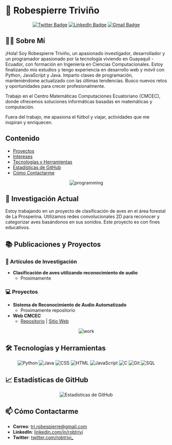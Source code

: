 # 🦉 Robespierre Triviño
<div align="center">
  
  [![Twitter Badge](https://img.shields.io/badge/-Twitter-1DA1F2?style=flat-square&logo=twitter&logoColor=white?raw=true)](https://twitter.com/robtrivi_)
  [![LinkedIn Badge](https://img.shields.io/badge/-LinkedIn-0077B5?style=flat-square&logo=linkedin&logoColor=white)](https://linkedin.com/in/robtrivi)
  [![Gmail Badge](https://img.shields.io/badge/-Gmail-D14836?style=flat-square&logo=gmail&logoColor=white)](mailto:tri.robespierre@gmail.com)
</div>

## 👨‍💻 Sobre Mí

¡Hola! Soy Robespierre Triviño, un apasionado investigador, desarrollador y un programador apasionado por la tecnología viviendo en Guayaquil - Ecuador, con formación en Ingeniería en Ciencias Computacionales. Estoy finalizando mis estudios y tengo experiencia en desarrollo web y móvil con Python, JavaScript y Java. Imparto clases de programación, manteniéndome actualizado con las últimas tendencias. Busco nuevos retos y oportunidades para crecer profesionalmente.

Trabajo en el Centro Matemáticas Computaciones Ecuatoriano (CMCEC), donde ofrecemos soluciones informáticas basadas en matemáticas y computación.

Fuera del trabajo, me apasiona el fútbol y viajar, actividades que me inspiran y enriquecen. 

## Contenido
* [Proyectos](#sobre-mi)
* [Intereses](#intereses)
* [Tecnologías y Herramientas](#tecnologías-y-herramientas)
* [Estadísticas de GitHub](#estadísticas-de-github)
* [Cómo Contactarme](#cómo-contactarme)

<div align="center">
  
  ![programming](https://media.giphy.com/media/3ov9jNziFTMfzSumAw/giphy.gif)

</div>

## 🔬 Investigación Actual

Estoy trabajando en un proyecto de clasificación de aves en el área forestal de La Prosperina. Utilizamos redes convolucionales 2D para reconocer y categorizar aves basándonos en sus sonidos. Este proyecto es con fines educativos.

## 📚 Publicaciones y Proyectos

### 📄 Artículos de Investigación
- **Clasificación de aves utilizando reconocimiento de audio** 
  - Proximamente

### 💻 Proyectos
- **Sistema de Reconocimiento de Audio Automatizado**
  - Proximamente repositorio
- **Web CMCEC**
  - [Repositorio](https://github.com/robtrivi/landing) | [Sitio Web](https://cmcec.com)


<div align="center">


![work](https://media.giphy.com/media/PdgqI1PUJEZm8aDJGm/giphy.gif)

</div>

## 🛠️ Tecnologías y Herramientas
<div align="center">
  
  ![Python](https://img.shields.io/badge/-Python-3776AB?style=flat-square&logo=python&logoColor=white)
![Java](https://img.shields.io/badge/-Java-007396?style=flat-square&logo=java&logoColor=white)
![CSS](https://img.shields.io/badge/-CSS-1572B6?style=flat-square&logo=css3&logoColor=white)
![HTML](https://img.shields.io/badge/-HTML-E34F26?style=flat-square&logo=html5&logoColor=white)
![JavaScript](https://img.shields.io/badge/-JavaScript-F7DF1E?style=flat-square&logo=javascript&logoColor=black)
![C](https://img.shields.io/badge/-C-A8B9CC?style=flat-square&logo=c&logoColor=white)
![Git](https://img.shields.io/badge/-Git-F05032?style=flat-square&logo=git&logoColor=white)
![SQL](https://img.shields.io/badge/-SQL-4479A1?style=flat-square&logo=postgresql&logoColor=white)

</div>

## 📈 Estadísticas de GitHub
<div align="center">

![Estadísticas de GitHub](https://github-readme-stats.vercel.app/api?username=robtrivi&show_icons=true&theme=radical)

</div>

## 📫 Cómo Contactarme

- **Correo**: [tri.robespierre@gmail.com](mailto:tri.robespierre@gmail.com)
- **LinkedIn**: [linkedin.com/in/robtrivi](https://linkedin.com/in/robtrivi)
- **Twitter**: [twitter.com/robtrivi_](https://twitter.com/robtrivi_)
